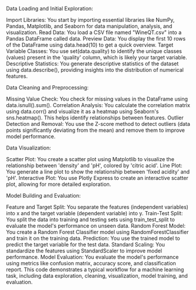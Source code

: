 Data Loading and Initial Exploration:

Import Libraries: You start by importing essential libraries like NumPy, Pandas, Matplotlib, and Seaborn for data manipulation, analysis, and visualization.
Read Data: You load a CSV file named "WineQT.csv" into a Pandas DataFrame called data.
Preview Data: You display the first 10 rows of the DataFrame using data.head(10) to get a quick overview.
Target Variable Classes: You use set(data.quality) to identify the unique classes (values) present in the 'quality' column, which is likely your target variable.
Descriptive Statistics: You generate descriptive statistics of the dataset using data.describe(), providing insights into the distribution of numerical features.

Data Cleaning and Preprocessing:

Missing Value Check: You check for missing values in the DataFrame using data.isnull().sum().
Correlation Analysis: You calculate the correlation matrix using data.corr() and visualize it as a heatmap using Seaborn's sns.heatmap(). This helps identify relationships between features.
Outlier Detection and Removal: You use the Z-score method to detect outliers (data points significantly deviating from the mean) and remove them to improve model performance.

Data Visualization:

Scatter Plot: You create a scatter plot using Matplotlib to visualize the relationship between 'density' and 'pH', colored by 'citric acid'.
Line Plot: You generate a line plot to show the relationship between 'fixed acidity' and 'pH'.
Interactive Plot: You use Plotly Express to create an interactive scatter plot, allowing for more detailed exploration.

Model Building and Evaluation:

Feature and Target Split: You separate the features (independent variables) into x and the target variable (dependent variable) into y.
Train-Test Split: You split the data into training and testing sets using train_test_split to evaluate the model's performance on unseen data.
Random Forest Model: You create a Random Forest Classifier model using RandomForestClassifier and train it on the training data.
Prediction: You use the trained model to predict the target variable for the test data.
Standard Scaling: You standardize the features using StandardScaler to improve model performance.
Model Evaluation: You evaluate the model's performance using metrics like confusion matrix, accuracy score, and classification report.
This code demonstrates a typical workflow for a machine learning task, including data exploration, cleaning, visualization, model training, and evaluation.

